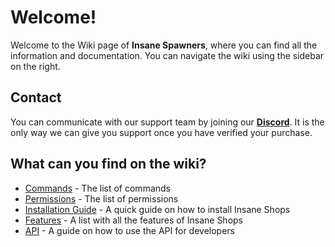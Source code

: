 # Welcome!
Welcome to the Wiki page of **Insane Spawners**, where you can find all the information and documentation. You can navigate the wiki using the sidebar on the right.
<br>

## Contact
You can communicate with our support team by joining our **[Discord](https://discord.gg/3JuHDm8)**. It is the only way we can give you support once you have verified your purchase.
<br>

## What can you find on the wiki?
- [Commands](./overview/commands) - The list of commands
- [Permissions](./overview/permissions) - The list of permissions
- [Installation Guide](./installation) - A quick guide on how to install Insane Shops
- [Features](./features) - A list with all the features of Insane Shops
- [API](./api) - A guide on how to use the API for developers
